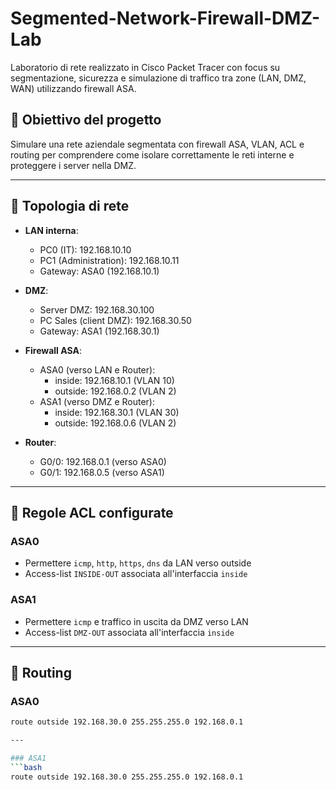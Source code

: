 # Segmented-Network-Firewall-DMZ-Lab

Laboratorio di rete realizzato in Cisco Packet Tracer con focus su segmentazione, sicurezza e simulazione di traffico tra zone (LAN, DMZ, WAN) utilizzando firewall ASA.

## 🔧 Obiettivo del progetto

Simulare una rete aziendale segmentata con firewall ASA, VLAN, ACL e routing per comprendere come isolare correttamente le reti interne e proteggere i server nella DMZ.

---

## 🧱 Topologia di rete

- **LAN interna**:
  - PC0 (IT): 192.168.10.10
  - PC1 (Administration): 192.168.10.11
  - Gateway: ASA0 (192.168.10.1)

- **DMZ**:
  - Server DMZ: 192.168.30.100
  - PC Sales (client DMZ): 192.168.30.50
  - Gateway: ASA1 (192.168.30.1)

- **Firewall ASA**:
  - ASA0 (verso LAN e Router):
    - inside: 192.168.10.1 (VLAN 10)
    - outside: 192.168.0.2 (VLAN 2)
  - ASA1 (verso DMZ e Router):
    - inside: 192.168.30.1 (VLAN 30)
    - outside: 192.168.0.6 (VLAN 2)

- **Router**:
  - G0/0: 192.168.0.1 (verso ASA0)
  - G0/1: 192.168.0.5 (verso ASA1)

---

## 📜 Regole ACL configurate

### ASA0
- Permettere `icmp`, `http`, `https`, `dns` da LAN verso outside
- Access-list `INSIDE-OUT` associata all'interfaccia `inside`

### ASA1
- Permettere `icmp` e traffico in uscita da DMZ verso LAN
- Access-list `DMZ-OUT` associata all'interfaccia `inside`

---

## 📍 Routing

### ASA0
```bash
route outside 192.168.30.0 255.255.255.0 192.168.0.1

---

### ASA1
```bash
route outside 192.168.30.0 255.255.255.0 192.168.0.1
